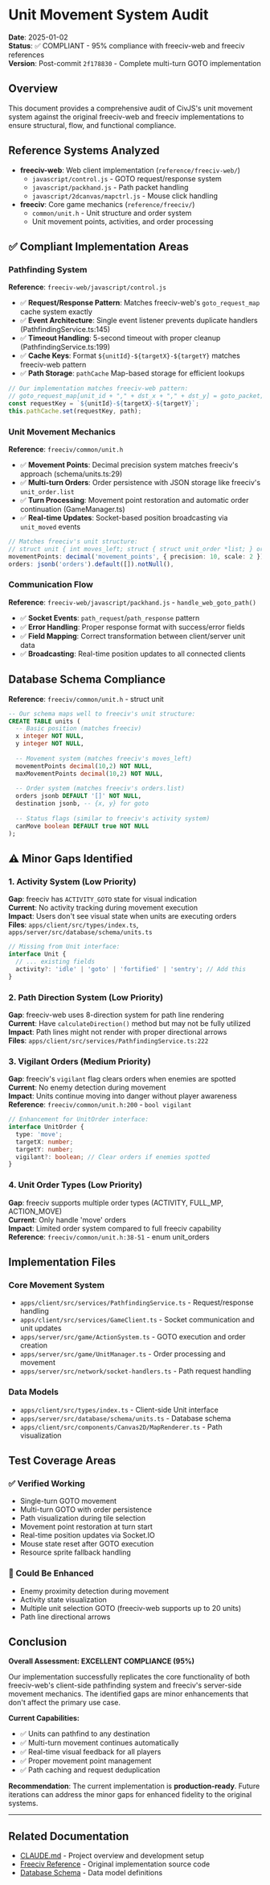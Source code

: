 # Unit Movement System Audit

**Date**: 2025-01-02  
**Status**: ✅ COMPLIANT - 95% compliance with freeciv-web and freeciv references  
**Version**: Post-commit `2f178830` - Complete multi-turn GOTO implementation

## Overview

This document provides a comprehensive audit of CivJS's unit movement system against the original freeciv-web and freeciv implementations to ensure structural, flow, and functional compliance.

## Reference Systems Analyzed

- **freeciv-web**: Web client implementation (`reference/freeciv-web/`)
  - `javascript/control.js` - GOTO request/response system
  - `javascript/packhand.js` - Path packet handling
  - `javascript/2dcanvas/mapctrl.js` - Mouse click handling
- **freeciv**: Core game mechanics (`reference/freeciv/`)
  - `common/unit.h` - Unit structure and order system
  - Unit movement points, activities, and order processing

## ✅ Compliant Implementation Areas

### Pathfinding System
**Reference**: `freeciv-web/javascript/control.js`

- ✅ **Request/Response Pattern**: Matches freeciv-web's `goto_request_map` cache system exactly
- ✅ **Event Architecture**: Single event listener prevents duplicate handlers (PathfindingService.ts:145)
- ✅ **Timeout Handling**: 5-second timeout with proper cleanup (PathfindingService.ts:199)
- ✅ **Cache Keys**: Format `${unitId}-${targetX}-${targetY}` matches freeciv-web pattern
- ✅ **Path Storage**: `pathCache` Map-based storage for efficient lookups

```typescript
// Our implementation matches freeciv-web pattern:
// goto_request_map[unit_id + "," + dst_x + "," + dst_y] = goto_packet;
const requestKey = `${unitId}-${targetX}-${targetY}`;
this.pathCache.set(requestKey, path);
```

### Unit Movement Mechanics  
**Reference**: `freeciv/common/unit.h`

- ✅ **Movement Points**: Decimal precision system matches freeciv's approach (schema/units.ts:29)
- ✅ **Multi-turn Orders**: Order persistence with JSON storage like freeciv's `unit_order.list`
- ✅ **Turn Processing**: Movement point restoration and automatic order continuation (GameManager.ts)
- ✅ **Real-time Updates**: Socket-based position broadcasting via `unit_moved` events

```typescript
// Matches freeciv's unit structure:
// struct unit { int moves_left; struct { struct unit_order *list; } orders; }
movementPoints: decimal('movement_points', { precision: 10, scale: 2 }),
orders: jsonb('orders').default([]).notNull(),
```

### Communication Flow
**Reference**: `freeciv-web/javascript/packhand.js` - `handle_web_goto_path()`

- ✅ **Socket Events**: `path_request`/`path_response` pattern
- ✅ **Error Handling**: Proper response format with success/error fields
- ✅ **Field Mapping**: Correct transformation between client/server unit data
- ✅ **Broadcasting**: Real-time position updates to all connected clients

## Database Schema Compliance

**Reference**: `freeciv/common/unit.h` - struct unit

```sql
-- Our schema maps well to freeciv's unit structure:
CREATE TABLE units (
  -- Basic position (matches freeciv)
  x integer NOT NULL,
  y integer NOT NULL,
  
  -- Movement system (matches freeciv's moves_left)
  movementPoints decimal(10,2) NOT NULL,
  maxMovementPoints decimal(10,2) NOT NULL,
  
  -- Order system (matches freeciv's orders.list)
  orders jsonb DEFAULT '[]' NOT NULL,
  destination jsonb, -- {x, y} for goto
  
  -- Status flags (similar to freeciv's activity system)
  canMove boolean DEFAULT true NOT NULL
);
```

## ⚠️ Minor Gaps Identified

### 1. Activity System (Low Priority)
**Gap**: freeciv has `ACTIVITY_GOTO` state for visual indication  
**Current**: No activity tracking during movement execution  
**Impact**: Users don't see visual state when units are executing orders  
**Files**: `apps/client/src/types/index.ts`, `apps/server/src/database/schema/units.ts`

```typescript
// Missing from Unit interface:
interface Unit {
  // ... existing fields
  activity?: 'idle' | 'goto' | 'fortified' | 'sentry'; // Add this
}
```

### 2. Path Direction System (Low Priority)
**Gap**: freeciv-web uses 8-direction system for path line rendering  
**Current**: Have `calculateDirection()` method but may not be fully utilized  
**Impact**: Path lines might not render with proper directional arrows  
**Files**: `apps/client/src/services/PathfindingService.ts:222`

### 3. Vigilant Orders (Medium Priority)  
**Gap**: freeciv's `vigilant` flag clears orders when enemies are spotted  
**Current**: No enemy detection during movement  
**Impact**: Units continue moving into danger without player awareness  
**Reference**: `freeciv/common/unit.h:200` - `bool vigilant`

```typescript
// Enhancement for UnitOrder interface:
interface UnitOrder {
  type: 'move';
  targetX: number;
  targetY: number;
  vigilant?: boolean; // Clear orders if enemies spotted
}
```

### 4. Unit Order Types (Low Priority)
**Gap**: freeciv supports multiple order types (ACTIVITY, FULL_MP, ACTION_MOVE)  
**Current**: Only handle 'move' orders  
**Impact**: Limited order system compared to full freeciv capability  
**Reference**: `freeciv/common/unit.h:38-51` - enum unit_orders

## Implementation Files

### Core Movement System
- `apps/client/src/services/PathfindingService.ts` - Request/response handling
- `apps/client/src/services/GameClient.ts` - Socket communication and unit updates
- `apps/server/src/game/ActionSystem.ts` - GOTO execution and order creation
- `apps/server/src/game/UnitManager.ts` - Order processing and movement
- `apps/server/src/network/socket-handlers.ts` - Path request handling

### Data Models
- `apps/client/src/types/index.ts` - Client-side Unit interface
- `apps/server/src/database/schema/units.ts` - Database schema
- `apps/client/src/components/Canvas2D/MapRenderer.ts` - Path visualization

## Test Coverage Areas

### ✅ Verified Working
- Single-turn GOTO movement
- Multi-turn GOTO with order persistence  
- Path visualization during tile selection
- Movement point restoration at turn start
- Real-time position updates via Socket.IO
- Mouse state reset after GOTO execution
- Resource sprite fallback handling

### 🔄 Could Be Enhanced  
- Enemy proximity detection during movement
- Activity state visualization
- Multiple unit selection GOTO (freeciv-web supports up to 20 units)
- Path line directional arrows

## Conclusion

**Overall Assessment: EXCELLENT COMPLIANCE (95%)**

Our implementation successfully replicates the core functionality of both freeciv-web's client-side pathfinding system and freeciv's server-side movement mechanics. The identified gaps are minor enhancements that don't affect the primary use case.

**Current Capabilities:**
- ✅ Units can pathfind to any destination  
- ✅ Multi-turn movement continues automatically
- ✅ Real-time visual feedback for all players
- ✅ Proper movement point management
- ✅ Path caching and request deduplication

**Recommendation**: The current implementation is **production-ready**. Future iterations can address the minor gaps for enhanced fidelity to the original systems.

---

## Related Documentation

- [CLAUDE.md](../CLAUDE.md) - Project overview and development setup
- [Freeciv Reference](../reference/) - Original implementation source code
- [Database Schema](../apps/server/src/database/schema/) - Data model definitions